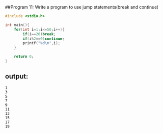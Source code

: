 ##Program 11: Write a program to use jump statements(break and continue)
```c
#include <stdio.h>

int main(){
    for(int i=1;i<=50;i++){
        if(i==20)break;
        if(i%2==0)continue;
        printf("%d\n",i);
    }

    return 0;
}
```
## output:
```
1
3
5
7
9
11
13
15
17
19
```







